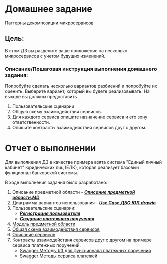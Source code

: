 # Домашнее задание
Паттерны декомпозиции микросервисов
## Цель:
В этом ДЗ вы разделите ваше приложение на несколько микросервисов с учетом будущих изменений.

### Описание/Пошаговая инструкция выполнения домашнего задания:
Попробуйте сделать несколько вариантов разбиений и попробуйте их оценить. Выберите вариант, который вы будете реализовывать.
На выходе вы должны предоставить
1. Пользовательские сценарии
2. Общую схему взаимодействия сервисов.
3. Для каждого сервиса опишите назначение сервиса и его зону ответственности.
4. Опишите контракты взаимодействия сервисов друг с другом.

# Отчет о выполнении

Для выполнения ДЗ в качестве примера взята система "Единый личный кабинет" юридических лиц (ЕЛК), 
которая реализует базовый функционал банковской системы.

В ходе выполнения задания было разработано:
1. Описание предметной области - **_[Описание предметной области.MD](Описание%20предметной%20области.MD)_**
2. Диаграмма вариантов использования  - **_[Use Case ДБО ЮЛ.drawio](Use%20Case%20ДБО%20ЮЛ.drawio)_**
3. Пользовательские сценарии:
     + **_[Регистрация пользователя](Сценарий%20регистрация%20пользователя.MD)_**
     + **_[Создание платежного поручения](Сценарий%20отправка%20платежа%20контрагенту.MD)_**
4. [Модель предметной области](Модель%20предметной%20области.drawio)
5. [Общая схема взаимодействия сервисов](Модель%20предметной%20области.drawio)
6. [Описание сервисов](Описание%20сервисов.MD)
7. Контракты взаимодействия сервисов друг с другом на примере сервиса платежных поручений.
   + [Swagger Методы bff для функционала платежных поручений](Swagger/Payment-bff_Swagger%20UI.html)
   + [Swagger Методы сервиса платежей](Swagger/Payment-core_Swagger%20UI.html)
      
